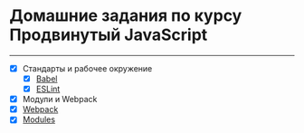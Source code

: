 # Домашние задания по курсу Продвинутый JavaScript
___

- [x] Стандарты и рабочее окружение
  - [x] [Babel](https://github.com/blackseliger/ajshw-workspace)
  - [x] [ESLint](https://github.com/blackseliger/ajshw-eslint)  
- [x] Модули и Webpack
 - [x] [Webpack](https://github.com/blackseliger/ajshw-webpack)
 - [x] [Modules](https://github.com/blackseliger/ajshw-modules)
